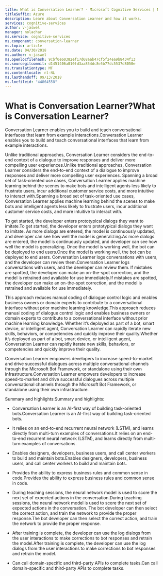 ```yaml
---
title: What is Conversation Learner? - Microsoft Cognitive Services | Microsoft Docs
titleSuffix: Azure
description: Learn about Conversation Learner and how it works.
services: cognitive-services
author: v-jaswel
manager: nolachar
ms.service: cognitive-services
ms.component: conversation-learner
ms.topic: article
ms.date: 04/30/2018
ms.author: v-jaswel
ms.openlocfilehash: 9cbf0e60382ef17d68aab47cf5f24ea9b8434f13
ms.sourcegitcommit: d1451406a010fd3aa854dc8e5b77dc5537d8050e
ms.translationtype: MT
ms.contentlocale: nl-NL
ms.lasthandoff: 09/13/2018
ms.locfileid: "44864558"
---
```

# <a name="what-is-conversation-learner"></a><span data-ttu-id="523df-104">What is Conversation Learner?</span><span class="sxs-lookup"><span data-stu-id="523df-104">What is Conversation Learner?</span></span>

<span data-ttu-id="523df-105">Conversation Learner enables you to build and teach conversational interfaces that learn from example interactions.</span><span class="sxs-lookup"><span data-stu-id="523df-105">Conversation Learner enables you to build and teach conversational interfaces that learn from example interactions.</span></span> 

<span data-ttu-id="523df-106">Unlike traditional approaches, Conversation Learner considers the end-to-end context of a dialogue to improve responses and deliver more compelling user experiences.</span><span class="sxs-lookup"><span data-stu-id="523df-106">Unlike traditional approaches, Conversation Learner considers the end-to-end context of a dialogue to improve responses and deliver more compelling user experiences.</span></span> <span data-ttu-id="523df-107">Spanning a broad set of task-oriented use cases, Conversation Learner applies machine learning behind the scenes to make bots and intelligent agents less likely to frustrate users, incur additional customer service costs, and more intuitive to interact with.</span><span class="sxs-lookup"><span data-stu-id="523df-107">Spanning a broad set of task-oriented use cases, Conversation Learner applies machine learning behind the scenes to make bots and intelligent agents less likely to frustrate users, incur additional customer service costs, and more intuitive to interact with.</span></span>

<span data-ttu-id="523df-108">To get started, the developer enters prototypical dialogs they want to imitate.</span><span class="sxs-lookup"><span data-stu-id="523df-108">To get started, the developer enters prototypical dialogs they want to imitate.</span></span> <span data-ttu-id="523df-109">As more dialogs are entered, the model is continuously updated, and developer can see how well the model is generalizing.</span><span class="sxs-lookup"><span data-stu-id="523df-109">As more dialogs are entered, the model is continuously updated, and developer can see how well the model is generalizing.</span></span> <span data-ttu-id="523df-110">Once the model is working well, the bot can be deployed to end users.</span><span class="sxs-lookup"><span data-stu-id="523df-110">Once the model is working well, the bot can be deployed to end users.</span></span> <span data-ttu-id="523df-111">Conversation Learner logs conversations with users, and the developer can review them.</span><span class="sxs-lookup"><span data-stu-id="523df-111">Conversation Learner logs conversations with users, and the developer can review them.</span></span> <span data-ttu-id="523df-112">If mistakes are spotted, the developer can make an on-the-spot correction, and the model is retrained and available for use immediately.</span><span class="sxs-lookup"><span data-stu-id="523df-112">If mistakes are spotted, the developer can make an on-the-spot correction, and the model is retrained and available for use immediately.</span></span>

<span data-ttu-id="523df-113">This approach reduces manual coding of dialogue control logic and enables business owners or domain experts to contribute to a conversational interface without prior machine learning knowledge.</span><span class="sxs-lookup"><span data-stu-id="523df-113">This approach reduces manual coding of dialogue control logic and enables business owners or domain experts to contribute to a conversational interface without prior machine learning knowledge.</span></span> <span data-ttu-id="523df-114">Whether it’s deployed as part of a bot, smart device, or intelligent agent, Conversation Learner can rapidly iterate new skills, behaviors, or competencies and quickly improve their quality.</span><span class="sxs-lookup"><span data-stu-id="523df-114">Whether it’s deployed as part of a bot, smart device, or intelligent agent, Conversation Learner can rapidly iterate new skills, behaviors, or competencies and quickly improve their quality.</span></span> 

<span data-ttu-id="523df-115">Conversation Learner empowers developers to increase speed-to-market and drive successful dialogues across multiple conversational channels through the Microsoft Bot Framework, or standalone using their own infrastructure.</span><span class="sxs-lookup"><span data-stu-id="523df-115">Conversation Learner empowers developers to increase speed-to-market and drive successful dialogues across multiple conversational channels through the Microsoft Bot Framework, or standalone using their own infrastructure.</span></span>

<span data-ttu-id="523df-116">Summary and highlights:</span><span class="sxs-lookup"><span data-stu-id="523df-116">Summary and highlights:</span></span>

- <span data-ttu-id="523df-117">Conversation Learner is an AI-first way of building task-oriented bots.</span><span class="sxs-lookup"><span data-stu-id="523df-117">Conversation Learner is an AI-first way of building task-oriented bots.</span></span>

- <span data-ttu-id="523df-118">It relies on an end-to-end recurrent neural network (LSTM), and learns directly from multi-turn examples of conversations.</span><span class="sxs-lookup"><span data-stu-id="523df-118">It relies on an end-to-end recurrent neural network (LSTM), and learns directly from multi-turn examples of conversations.</span></span> 

- <span data-ttu-id="523df-119">Enables designers, developers, business users, and call center workers to build and maintain bots.</span><span class="sxs-lookup"><span data-stu-id="523df-119">Enables designers, developers, business users, and call center workers to build and maintain bots.</span></span> 

- <span data-ttu-id="523df-120">Provides the ability to express business rules and common sense in code.</span><span class="sxs-lookup"><span data-stu-id="523df-120">Provides the ability to express business rules and common sense in code.</span></span>

- <span data-ttu-id="523df-121">During teaching sessions, the neural network model is used to score the next set of expected actions in the conversation.</span><span class="sxs-lookup"><span data-stu-id="523df-121">During teaching sessions, the neural network model is used to score the next set of expected actions in the conversation.</span></span> <span data-ttu-id="523df-122">The bot developer can then select the correct action, and train the network to provide the proper response.</span><span class="sxs-lookup"><span data-stu-id="523df-122">The bot developer can then select the correct action, and train the network to provide the proper response.</span></span>
 
- <span data-ttu-id="523df-123">After training is complete, the developer can use the log dialogs from the user interactions to make corrections to bot responses and retrain the model.</span><span class="sxs-lookup"><span data-stu-id="523df-123">After training is complete, the developer can use the log dialogs from the user interactions to make corrections to bot responses and retrain the model.</span></span> 

- <span data-ttu-id="523df-124">Can call domain-specific and third-party APIs to complete tasks.</span><span class="sxs-lookup"><span data-stu-id="523df-124">Can call domain-specific and third-party APIs to complete tasks.</span></span>

